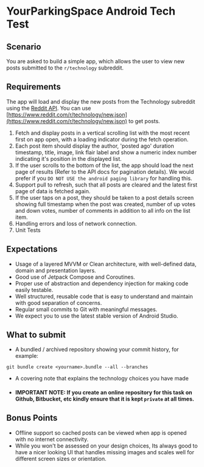 # YourParkingSpace Android Tech Test

## Scenario
You are asked to build a simple app, which allows the user to view new posts submitted to the `r/technology` subreddit. 

## Requirements
The app will load and display the new posts from the Technology subreddit using the [Reddit API](https://www.reddit.com/dev/api/). You can use [https://www.reddit.com/r/technology/new.json](https://www.reddit.com/r/technology/new.json) to get posts.


1. Fetch and display posts in a vertical scrolling list with the most recent first on app open, with a loading indicator during the fetch operation.
2. Each post item should display the author, 'posted ago' duration timestamp, title, image, link flair label and show a numeric index number indicating it's position in the displayed list.
3. If the user scrolls to the bottom of the list, the app should load the next page of results (Refer to the API docs for pagination details). We would prefer if you `DO NOT USE the android paging library` for handling this.
4. Support pull to refresh, such that all posts are cleared and the latest first page of data is fetched again.
5. If the user taps on a post, they should be taken to a post details screen showing full timestamp when the post was created, number of up votes and down votes, number of comments in addition to all info on the list item.
6. Handling errors and loss of network connection.
7. Unit Tests

## Expectations
* Usage of a layered MVVM or Clean architecture, with well-defined data, domain and presentation layers.
* Good use of Jetpack Compose and Coroutines.
* Proper use of abstraction and dependency injection for making code easily testable.
* Well structured, reusable code that is easy to understand and maintain with good separation of concerns.
* Regular small commits to Git with meaningful messages.
* We expect you to use the latest stable version of Android Studio.

## What to submit
* A bundled / archived repository showing your commit history, for example:

```git bundle create <yourname>.bundle --all --branches```

* A covering note that explains the technology choices you have made
* #### IMPORTANT NOTE: If you create an online repository for this task on Github, Bitbucket, etc kindly ensure that it is kept `private` at all times.

## Bonus Points
* Offline support so cached posts can be viewed when app is opened with no internet connectivity.
* While you won't be assessed on your design choices, Its always good to have a nicer looking UI that handles missing images and scales well for different screen sizes or orientation.

